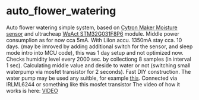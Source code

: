 # auto_flower_watering
Auto flower watering simple system, based on [Cytron Maker Moisture sensor](https://www.cytron.io/p-maker-soil-moisture-sensor) and ultracheap [WeAct STM32G031F8P6](https://github.com/WeActStudio/WeActStudio.STM32G0xxC0xxCoreBoard/) module. Middle power consumplion as for now cca 5mA. With LiIon accu. 1350mA stay cca. 10 days. (may be imroved by adding additional switch for the sensor, and sleep mode intro into MCU code), this was 1 day setup and not optimized now.
Checks humidity level every 2000 sec. by collectiong 8 samples (in interval 1 sec). Calculating middle value and deside to water or not (switching small waterpump via mosfet transistor for 2 seconds).
Fast DIY construction. The water pump may be used any suitble, for example [this](https://soldered.com/product/mini-water-pump/). Connected via IRLML6244 or something like this mosfet transistor
The video of how it works is here: [VIDEO](https://youtube.com/shorts/iQrWdliZB8A?si=7inJVKsTHUqY_74Y)  
